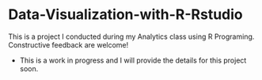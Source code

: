 # Data-Visualization-with-R-Rstudio
This is a project I conducted during my Analytics class using R Programing. Constructive feedback are welcome!

* This is a work in progress and I will provide the details for this project soon.
